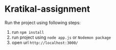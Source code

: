 # Kratikal-assignment

Run the project using following steps:
1. run `npm install`
2. run project using `node app.js` or `Nodemon package` 
3. open url `http://localhost:3000/`
